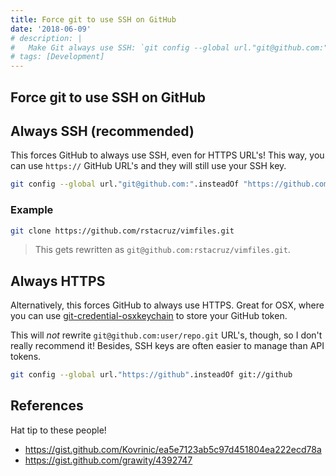 ```yaml
---
title: Force git to use SSH on GitHub
date: '2018-06-09'
# description: |
#   Make Git always use SSH: `git config --global url."git@github.com:".insteadOf "https://github.com/"`
# tags: [Development]
---
```


## Force git to use SSH on GitHub

<!-- {.-large} -->

## Always SSH (recommended)

This forces GitHub to always use SSH, even for HTTPS URL's! This way, you can use `https://` GitHub URL's and they will still use your SSH key.

```bash
git config --global url."git@github.com:".insteadOf "https://github.com/"
```

### Example

<!-- {.figure-section} -->

```bash
git clone https://github.com/rstacruz/vimfiles.git
```

> This gets rewritten as `git@github.com:rstacruz/vimfiles.git`.

## Always HTTPS

Alternatively, this forces GitHub to always use HTTPS. Great for OSX, where you can use [git-credential-osxkeychain](https://help.github.com/articles/updating-credentials-from-the-osx-keychain/) to store your GitHub token.

This will _not_ rewrite `git@github.com:user/repo.git` URL's, though, so I don't really recommend it! Besides, SSH keys are often easier to manage than API tokens.

```bash
git config --global url."https://github".insteadOf git://github
```

## References

Hat tip to these people!

- <https://gist.github.com/Kovrinic/ea5e7123ab5c97d451804ea222ecd78a>
- <https://gist.github.com/grawity/4392747>
